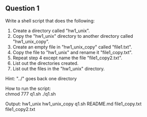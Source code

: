 ## Question 1
Write a shell script that does the following:
1. Create a directory called "hw1_unix".  
2. Copy the "hw1_unix" directory to another directory called "hw1_unix_copy".  
3. Create an empty file in "hw1_unix_copy" called "file1.txt".
4. Copy the file to "hw1_unix" and rename it "file1_copy.txt".
5. Repeat step 4 except name the file "file1_copy2.txt".
6. List out the directories created.
7. List out the files in the "hw1_unix" directory.

Hint: "../" goes back one directory

How to run the script:  
chmod 777 q1.sh
./q1.sh

Output:
hw1_unix  hw1_unix_copy  q1.sh  README.md
file1_copy.txt  file1_copy2.txt

